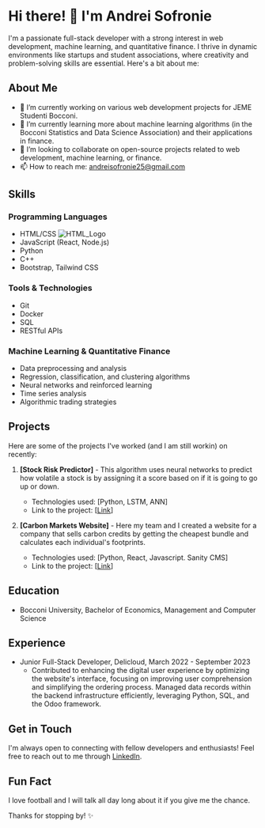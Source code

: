 # Hi there! 👋 I'm Andrei Sofronie

I'm a passionate full-stack developer with a strong interest in web development, machine learning, and quantitative finance. I thrive in dynamic environments like startups and student associations, where creativity and problem-solving skills are essential. Here's a bit about me:

## About Me

- 🔭 I’m currently working on various web development projects for JEME Studenti Bocconi.
- 🌱 I’m currently learning more about machine learning algorithms (in the Bocconi Statistics and Data Science Association) and their applications in finance.
- 👯 I’m looking to collaborate on open-source projects related to web development, machine learning, or finance.
- 📫 How to reach me: andreisofronie25@gmail.com

## Skills

### Programming Languages

- HTML/CSS ![HTML_Logo](https://www.google.com/url?sa=i&url=https%3A%2F%2Fen.m.wikipedia.org%2Fwiki%2FFile%3AHTML5_logo_and_wordmark.svg&psig=AOvVaw3HoHvj2Z80bKy6gAoRaBUK&ust=1712765565823000&source=images&cd=vfe&opi=89978449&ved=0CBIQjRxqFwoTCIDsiozDtYUDFQAAAAAdAAAAABAE)
- JavaScript (React, Node.js)
- Python
- C++
- Bootstrap, Tailwind CSS

### Tools & Technologies

- Git
- Docker
- SQL
- RESTful APIs

### Machine Learning & Quantitative Finance

- Data preprocessing and analysis
- Regression, classification, and clustering algorithms
- Neural networks and reinforced learning
- Time series analysis
- Algorithmic trading strategies

## Projects

Here are some of the projects I've worked (and I am still workin) on recently:

1. **[Stock Risk Predictor]** - This algorithm uses neural networks to predict how volatile a stock is by assigning it a score based on if it is going to go up or down.
   - Technologies used: [Python, LSTM, ANN]
   - Link to the project: [[Link](https://github.com/Sofro21/STOCK)]

2. **[Carbon Markets Website]** - Here my team and I created a website for a company that sells carbon credits by getting the cheapest bundle and calculates each individual's footprints.
   - Technologies used: [Python, React, Javascript. Sanity CMS]
   - Link to the project: [[Link](https://github.com/Sofro21/carbon-markets)]

## Education

- Bocconi University, Bachelor of Economics, Management and Computer Science

## Experience

- Junior Full-Stack Developer, Delicloud, March 2022 - September 2023
  - Contributed to enhancing the digital user experience by optimizing the website's interface, focusing on improving user comprehension and simplifying the ordering process. Managed data records within the backend infrastructure efficiently, leveraging Python, SQL, and the Odoo framework.


## Get in Touch

I'm always open to connecting with fellow developers and enthusiasts! Feel free to reach out to me through [LinkedIn]([https://www.linkedin.com/in/yourusername/](https://www.linkedin.com/in/andrei-sofronie-a035781b6/)).

## Fun Fact

I love football and I will talk all day long about it if you give me the chance.

Thanks for stopping by! ✨

